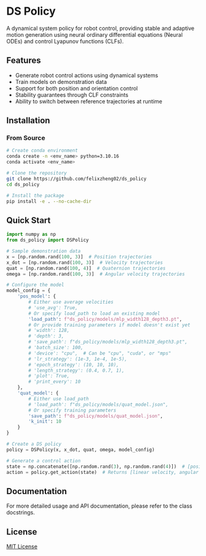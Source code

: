 # DS Policy

A dynamical system policy for robot control, providing stable and adaptive motion generation using neural ordinary differential equations (Neural ODEs) and control Lyapunov functions (CLFs).

## Features

- Generate robot control actions using dynamical systems
- Train models on demonstration data
- Support for both position and orientation control
- Stability guarantees through CLF constraints
- Ability to switch between reference trajectories at runtime

## Installation

### From Source

```bash
# Create conda environment
conda create -n <env_name> python=3.10.16
conda activate <env_name>

# Clone the repository
git clone https://github.com/felixzheng02/ds_policy
cd ds_policy

# Install the package
pip install -e . --no-cache-dir
```

## Quick Start

```python
import numpy as np
from ds_policy import DSPolicy

# Sample demonstration data
x = [np.random.rand(100, 3)]  # Position trajectories
x_dot = [np.random.rand(100, 3)]  # Velocity trajectories
quat = [np.random.rand(100, 4)]  # Quaternion trajectories
omega = [np.random.rand(100, 3)]  # Angular velocity trajectories

# Configure the model
model_config = {
    'pos_model': {
        # Either use average velocities
        # 'use_avg': True,
        # Or specify load_path to load an existing model
        'load_path': f"ds_policy/models/mlp_width128_depth3.pt",
        # Or provide training parameters if model doesn't exist yet
        # 'width': 128,
        # 'depth': 3,
        # 'save_path': f"ds_policy/models/mlp_width128_depth3.pt",
        # 'batch_size': 100,
        # 'device': "cpu",  # Can be "cpu", "cuda", or "mps"
        # 'lr_strategy': (1e-3, 1e-4, 1e-5),
        # 'epoch_strategy': (10, 10, 10),
        # 'length_strategy': (0.4, 0.7, 1),
        # 'plot': True,
        # 'print_every': 10
    },
    'quat_model': {
        # Either use load_path
        # 'load_path': f"ds_policy/models/quat_model.json",
        # Or specify training parameters
        'save_path': f"ds_policy/models/quat_model.json",
        'k_init': 10
    }
}

# Create a DS policy
policy = DSPolicy(x, x_dot, quat, omega, model_config)

# Generate a control action
state = np.concatenate([np.random.rand(3), np.random.rand(4)])  # [position, quaternion]
action = policy.get_action(state)  # Returns [linear velocity, angular velocity]
```

## Documentation

For more detailed usage and API documentation, please refer to the class docstrings.

## License

[MIT License](LICENSE)